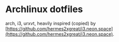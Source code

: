 # Archlinux dotfiles

arch, i3, urxvt, heavily inspired (copied) by [https://github.com/hermes2xgreat/i3.neon.space](https://github.com/hermes2xgreat/i3.neon.space).
